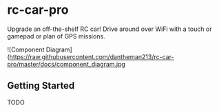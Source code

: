 # rc-car-pro

Upgrade an off-the-shelf RC car! Drive around over WiFi with a touch or gamepad or plan of GPS missions.

![Component Diagram](https://raw.githubusercontent.com/dantheman213/rc-car-pro/master/docs/component_diagram.jpg

## Getting Started

TODO
